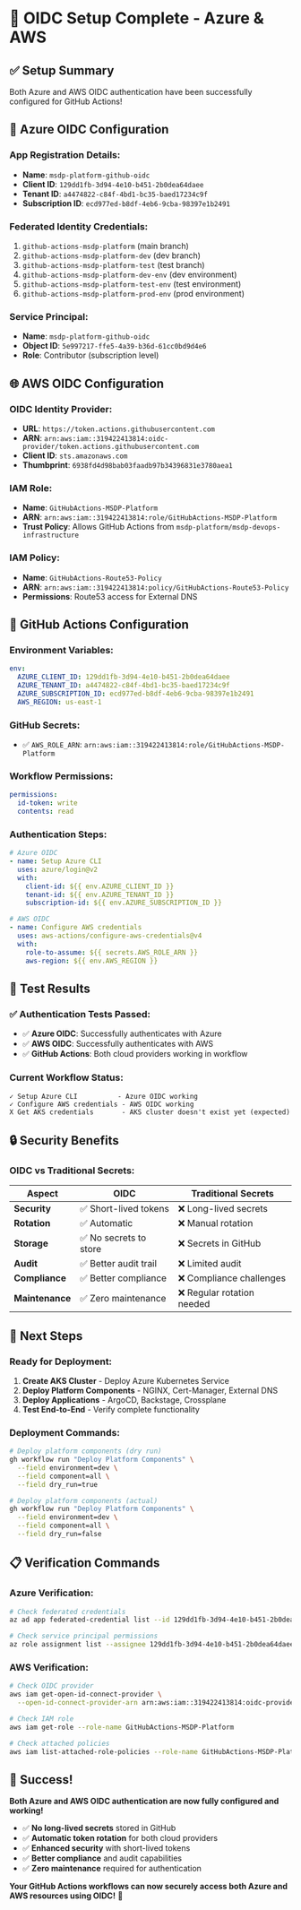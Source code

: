 # 🎉 OIDC Setup Complete - Azure & AWS

## ✅ **Setup Summary**

Both Azure and AWS OIDC authentication have been successfully configured for GitHub Actions!

## 🔐 **Azure OIDC Configuration**

### **App Registration Details:**
- **Name**: `msdp-platform-github-oidc`
- **Client ID**: `129dd1fb-3d94-4e10-b451-2b0dea64daee`
- **Tenant ID**: `a4474822-c84f-4bd1-bc35-baed17234c9f`
- **Subscription ID**: `ecd977ed-b8df-4eb6-9cba-98397e1b2491`

### **Federated Identity Credentials:**
1. `github-actions-msdp-platform` (main branch)
2. `github-actions-msdp-platform-dev` (dev branch)
3. `github-actions-msdp-platform-test` (test branch)
4. `github-actions-msdp-platform-dev-env` (dev environment)
5. `github-actions-msdp-platform-test-env` (test environment)
6. `github-actions-msdp-platform-prod-env` (prod environment)

### **Service Principal:**
- **Name**: `msdp-platform-github-oidc`
- **Object ID**: `5e997217-ffe5-4a39-b36d-61cc0bd9d4e6`
- **Role**: Contributor (subscription level)

## 🌐 **AWS OIDC Configuration**

### **OIDC Identity Provider:**
- **URL**: `https://token.actions.githubusercontent.com`
- **ARN**: `arn:aws:iam::319422413814:oidc-provider/token.actions.githubusercontent.com`
- **Client ID**: `sts.amazonaws.com`
- **Thumbprint**: `6938fd4d98bab03faadb97b34396831e3780aea1`

### **IAM Role:**
- **Name**: `GitHubActions-MSDP-Platform`
- **ARN**: `arn:aws:iam::319422413814:role/GitHubActions-MSDP-Platform`
- **Trust Policy**: Allows GitHub Actions from `msdp-platform/msdp-devops-infrastructure`

### **IAM Policy:**
- **Name**: `GitHubActions-Route53-Policy`
- **ARN**: `arn:aws:iam::319422413814:policy/GitHubActions-Route53-Policy`
- **Permissions**: Route53 access for External DNS

## 🔧 **GitHub Actions Configuration**

### **Environment Variables:**
```yaml
env:
  AZURE_CLIENT_ID: 129dd1fb-3d94-4e10-b451-2b0dea64daee
  AZURE_TENANT_ID: a4474822-c84f-4bd1-bc35-baed17234c9f
  AZURE_SUBSCRIPTION_ID: ecd977ed-b8df-4eb6-9cba-98397e1b2491
  AWS_REGION: us-east-1
```

### **GitHub Secrets:**
- ✅ `AWS_ROLE_ARN`: `arn:aws:iam::319422413814:role/GitHubActions-MSDP-Platform`

### **Workflow Permissions:**
```yaml
permissions:
  id-token: write
  contents: read
```

### **Authentication Steps:**
```yaml
# Azure OIDC
- name: Setup Azure CLI
  uses: azure/login@v2
  with:
    client-id: ${{ env.AZURE_CLIENT_ID }}
    tenant-id: ${{ env.AZURE_TENANT_ID }}
    subscription-id: ${{ env.AZURE_SUBSCRIPTION_ID }}

# AWS OIDC
- name: Configure AWS credentials
  uses: aws-actions/configure-aws-credentials@v4
  with:
    role-to-assume: ${{ secrets.AWS_ROLE_ARN }}
    aws-region: ${{ env.AWS_REGION }}
```

## 🧪 **Test Results**

### **✅ Authentication Tests Passed:**
- ✅ **Azure OIDC**: Successfully authenticates with Azure
- ✅ **AWS OIDC**: Successfully authenticates with AWS
- ✅ **GitHub Actions**: Both cloud providers working in workflow

### **Current Workflow Status:**
```
✓ Setup Azure CLI          - Azure OIDC working
✓ Configure AWS credentials - AWS OIDC working
X Get AKS credentials       - AKS cluster doesn't exist yet (expected)
```

## 🔒 **Security Benefits**

### **OIDC vs Traditional Secrets:**

| Aspect | OIDC | Traditional Secrets |
|--------|------|-------------------|
| **Security** | ✅ Short-lived tokens | ❌ Long-lived secrets |
| **Rotation** | ✅ Automatic | ❌ Manual rotation |
| **Storage** | ✅ No secrets to store | ❌ Secrets in GitHub |
| **Audit** | ✅ Better audit trail | ❌ Limited audit |
| **Compliance** | ✅ Better compliance | ❌ Compliance challenges |
| **Maintenance** | ✅ Zero maintenance | ❌ Regular rotation needed |

## 🎯 **Next Steps**

### **Ready for Deployment:**
1. **Create AKS Cluster** - Deploy Azure Kubernetes Service
2. **Deploy Platform Components** - NGINX, Cert-Manager, External DNS
3. **Deploy Applications** - ArgoCD, Backstage, Crossplane
4. **Test End-to-End** - Verify complete functionality

### **Deployment Commands:**
```bash
# Deploy platform components (dry run)
gh workflow run "Deploy Platform Components" \
  --field environment=dev \
  --field component=all \
  --field dry_run=true

# Deploy platform components (actual)
gh workflow run "Deploy Platform Components" \
  --field environment=dev \
  --field component=all \
  --field dry_run=false
```

## 📋 **Verification Commands**

### **Azure Verification:**
```bash
# Check federated credentials
az ad app federated-credential list --id 129dd1fb-3d94-4e10-b451-2b0dea64daee

# Check service principal permissions
az role assignment list --assignee 129dd1fb-3d94-4e10-b451-2b0dea64daee
```

### **AWS Verification:**
```bash
# Check OIDC provider
aws iam get-open-id-connect-provider \
  --open-id-connect-provider-arn arn:aws:iam::319422413814:oidc-provider/token.actions.githubusercontent.com

# Check IAM role
aws iam get-role --role-name GitHubActions-MSDP-Platform

# Check attached policies
aws iam list-attached-role-policies --role-name GitHubActions-MSDP-Platform
```

## 🎉 **Success!**

**Both Azure and AWS OIDC authentication are now fully configured and working!**

- ✅ **No long-lived secrets** stored in GitHub
- ✅ **Automatic token rotation** for both cloud providers
- ✅ **Enhanced security** with short-lived tokens
- ✅ **Better compliance** and audit capabilities
- ✅ **Zero maintenance** required for authentication

**Your GitHub Actions workflows can now securely access both Azure and AWS resources using OIDC!** 🔐
